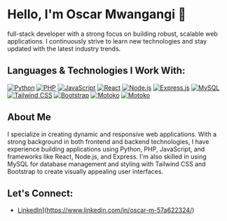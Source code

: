 # Hello, I'm Oscar Mwangangi 👋

full-stack developer with a strong focus on building robust, scalable web applications. I continuously strive to learn new technologies and stay updated with the latest industry trends.

## Languages & Technologies I Work With:
[![Python](https://img.shields.io/badge/Python-3776AB?style=for-the-badge&logo=python&logoColor=white)](https://www.python.org/)
[![PHP](https://img.shields.io/badge/PHP-777BB4?style=for-the-badge&logo=php&logoColor=white)](https://www.php.net/)
[![JavaScript](https://img.shields.io/badge/JavaScript-F7DF1E?style=for-the-badge&logo=javascript&logoColor=black)](https://developer.mozilla.org/en-US/docs/Web/JavaScript)
[![React](https://img.shields.io/badge/React-61DAFB?style=for-the-badge&logo=react&logoColor=black)](https://reactjs.org/)
[![Node.js](https://img.shields.io/badge/Node.js-339933?style=for-the-badge&logo=node.js&logoColor=white)](https://nodejs.org/)
[![Express.js](https://img.shields.io/badge/Express.js-000000?style=for-the-badge&logo=express&logoColor=white)](https://expressjs.com/)
[![MySQL](https://img.shields.io/badge/MySQL-4479A1?style=for-the-badge&logo=mysql&logoColor=white)](https://www.mysql.com/)
[![Tailwind CSS](https://img.shields.io/badge/Tailwind%20CSS-06B6D4?style=for-the-badge&logo=tailwind-css&logoColor=white)](https://tailwindcss.com/)
[![Bootstrap](https://img.shields.io/badge/Bootstrap-7952B3?style=for-the-badge&logo=bootstrap&logoColor=white)](https://getbootstrap.com/)
[![Motoko](https://img.shields.io/badge/Motoko-3A1E5C?style=for-the-badge&logo=dfinity&logoColor=white)](https://internetcomputer.org/docs/current/motoko/)
[![Motoko](https://img.shields.io/badge/Motoko-DFINITY-29abe2?style=for-the-badge&logo=data:image/svg+xml;base64,PHN2ZyB4bWxucz0iaHR0cDovL3d3dy53My5vcmcvMjAwMC9zdmciIHZpZXdCb3g9IjAgMCAyNTAgMjUwIj48cGF0aCBmaWxsPSIjZmZmIiBkPSJNMTI1IDBDNTYgMCAwIDU2IDAgMTI1czU2IDEyNSAxMjUgMTI1IDEyNS01NiAxMjUtMTI1LTU2LTEyNS0xMjUtMTI1eiIvPjxwYXRoIGZpbGw9IiMyOWFiZTIiIGQ9Ik0xMjUgMjI1Yy01NSAwLTEwMC00NS0xMDAtMTAwczQ1LTEwMCAxMDAtMTAwIDEwMCA0NSAxMDAgMTAwLTQ1IDEwMC0xMDAgMTAwem0wLTE3NWMtNDEgMC03NSA3NS03NSA3NXMzNCA3NSA3NSA3NSA3NS0zNCA3NS03NS0zNC03NS03NS03NXoiLz48L3N2Zz4=)](https://internetcomputer.org/)


## About Me
I specialize in creating dynamic and responsive web applications. With a strong background in both frontend and backend technologies, I have experience building applications using Python, PHP, JavaScript, and frameworks like React, Node.js, and Express. I'm also skilled in using MySQL for database management and styling with Tailwind CSS and Bootstrap to create visually appealing user interfaces.

## Let's Connect:
- [LinkedIn]([https://www.linkedin.com/in/oscar-mwangangi)](https://www.linkedin.com/in/oscar-m-57a622324/)

